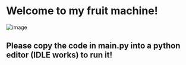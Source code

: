 # Welcome to my fruit machine!

![image](https://github.com/Luna5379/fruit-machine-/assets/110072210/c0a4729d-306a-47e7-97b8-54e128fd656f)


## Please copy the code in main.py into a python editor (IDLE works) to run it!
